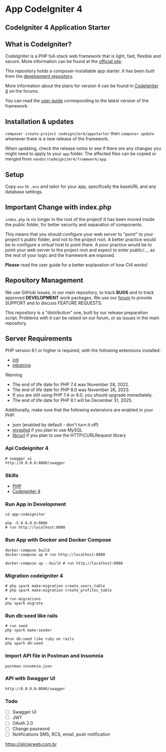 # App CodeIgniter 4

## CodeIgniter 4 Application Starter

## What is CodeIgniter?

CodeIgniter is a PHP full-stack web framework that is light, fast, flexible and secure.
More information can be found at the [official site](https://codeigniter.com).

This repository holds a composer-installable app starter.
It has been built from the
[development repository](https://github.com/codeigniter4/CodeIgniter4).

More information about the plans for version 4 can be found in [CodeIgniter 4](https://forum.codeigniter.com/forumdisplay.php?fid=28) on the forums.

You can read the [user guide](https://codeigniter.com/user_guide/)
corresponding to the latest version of the framework.

## Installation & updates

`composer create-project codeigniter4/appstarter` then `composer update` whenever
there is a new release of the framework.

When updating, check the release notes to see if there are any changes you might need to apply
to your `app` folder. The affected files can be copied or merged from
`vendor/codeigniter4/framework/app`.

## Setup

Copy `env` to `.env` and tailor for your app, specifically the baseURL
and any database settings.

## Important Change with index.php

`index.php` is no longer in the root of the project! It has been moved inside the *public* folder,
for better security and separation of components.

This means that you should configure your web server to "point" to your project's *public* folder, and
not to the project root. A better practice would be to configure a virtual host to point there. A poor practice would be to point your web server to the project root and expect to enter *public/...*, as the rest of your logic and the
framework are exposed.

**Please** read the user guide for a better explanation of how CI4 works!

## Repository Management

We use GitHub issues, in our main repository, to track **BUGS** and to track approved **DEVELOPMENT** work packages.
We use our [forum](http://forum.codeigniter.com) to provide SUPPORT and to discuss
FEATURE REQUESTS.

This repository is a "distribution" one, built by our release preparation script.
Problems with it can be raised on our forum, or as issues in the main repository.

## Server Requirements

PHP version 8.1 or higher is required, with the following extensions installed:

- [intl](http://php.net/manual/en/intl.requirements.php)
- [mbstring](http://php.net/manual/en/mbstring.installation.php)

> [!WARNING]
> - The end of life date for PHP 7.4 was November 28, 2022.
> - The end of life date for PHP 8.0 was November 26, 2023.
> - If you are still using PHP 7.4 or 8.0, you should upgrade immediately.
> - The end of life date for PHP 8.1 will be December 31, 2025.

Additionally, make sure that the following extensions are enabled in your PHP:

- json (enabled by default - don't turn it off)
- [mysqlnd](http://php.net/manual/en/mysqlnd.install.php) if you plan to use MySQL
- [libcurl](http://php.net/manual/en/curl.requirements.php) if you plan to use the HTTP\CURLRequest library

### Api Codeigniter 4

```shell
# swagger ui
http://0.0.0.0:8080/swagger
```

### Skills
- [PHP](https://www.php.net/)
- [Codeigniter 4](https://codeigniter.com/)

### Run App in Development
```shell
cd app-codeigniter

php -S 0.0.0.0:8080
# run http://localhost:8080

```

### Run App with Docker and Docker Compose

```shell
docker-compose build
docker-compose up # run http://localhost:8080
 
docker-compose up --build # run http://localhost:8080
```

### Migration codeigniter 4

```shell
# php spark make:migration create_users_table
# php spark make:migration create_profiles_table

# run migrations
php spark migrate

```

### Run db:seed like rails

```shell
# run seed
php spark make:seeder

#run db:seed like ruby on rails
php spark db:seed 

```

### Import API file in Postman and Insomnia
```text
postman-insomnia.json
```
### API with Swagger UI
```text
http://0.0.0.0:8080/swagger
```

### Todo

* [ ] Swagger UI
* [ ] JWT
* [ ] OAuth 2.0
* [ ] Change password
* [ ] Notifications SMS, RCS, email, push notification

https://gilcierweb.com.br
